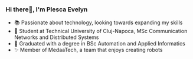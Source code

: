 <!--
**plescaevelyn/plescaevelyn** is a ✨ _special_ ✨ repository because its `README.md` (this file) appears on your GitHub profile.

Here are some ideas to get you started:

- 🔭 I’m currently working on ...
- 🌱 I’m currently learning ...
- 👯 I’m looking to collaborate on ...
- 🤔 I’m looking for help with ...
- 💬 Ask me about ...
- 📫 How to reach me: ...
- 😄 Pronouns: ...
- ⚡ Fun fact: ...
-->

### Hi there👋, I'm Plesca Evelyn
- 📚 Passionate about technology, looking towards expanding my skills
- 🏫 Student at Technical University of Cluj-Napoca, MSc Communication Networks and Distributed Systems
- 🏫 Graduated with a degree in BSc Automation and Applied Informatics
- ✨ Member of MedaaTech, a team that enjoys creating robots
<!-- 
[![GitHub Streak](https://streak-stats.demolab.com?user=plescaevelyn)](https://git.io/streak-stats)
<br>
[![Top Langs](https://github-readme-stats.vercel.app/api/top-langs/?username=plescaevelyn)](https://github.com/plescaevelyn)
 -->
